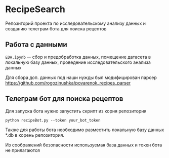 # RecipeSearch
Репозиторий проекта по исследовательскому анализу данных и созданию телеграм бота для поиска рецептов

## Работа с данными

```EDA.ipynb``` -- сбор и предобработка данных, помещение датасета в локальную базу данных, проведение исследовательского анализа данных

Для сбора доп. данных под наши нужды был модифицирован парсер https://github.com/rogozinushka/povarenok_recipes_parser

## Телеграм бот для поиска рецептов

Для запуска бота нужно запустить скрипт из корня репозитория

```
python recipeBot.py --token your_bot_token
```
Также для работы бота необходимо разместить локальную базу данных *.db в корень репозитория.

Из соображений безопасности используемая база данных и токен бота не прилагаются
